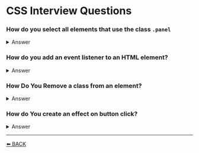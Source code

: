 # CSS Interview Questions

### How do you select all elements that use the class `.panel`

<details>
  <summary>Answer</summary><br />
  
```javascript
 const panels = document.querySelectorAll('.panel');
```
</details>

### How do you add an event listener to an HTML element?

<details>
  <summary>Answer</summary><br />
  
```javascript
    panel.addEventListener('click', () => {
        removeActiveClass()
        panel.classList.add('active');
    });
```
</details>

### How Do You Remove a class from an element?

<details>
  <summary>Answer</summary><br />
  
```javascript
    element.classList.remove('active');
```
</details>

### How do You create an effect on button click?

<details>
  <summary>Answer</summary><br />
  
```javascript
    .btn:active {
        transform: scale(0.98)
    }
```
</details>

---
[:arrow_left: BACK](../README.md)